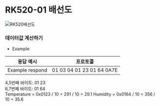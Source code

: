 # RK520-01 배선도
![RK520배선도](https://user-images.githubusercontent.com/37902752/155929504-8da248a2-d38b-4d6f-87c9-2ed04c915835.png)

### 데이터값 계산하기
* Example

|응답 예시|프로토콜|
|----|----------|
|Example respond|01 03 04 01 23 01 64 0A7E|

4,5번째 바이트: 01 23  
6,7번째 바이트: 01 64  
Temperature = 0x0123 / 10 = 291 / 10 = 29.1
Humidity = 0x0164 / 10 = 356 / 10 = 35.6 